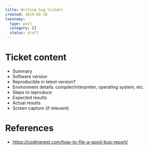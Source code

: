 ```yaml
---
title: Writing bug tickets
created: 2019-05-26
taxonomy:
  type: post
  category: []
  status: draft
---
```


# Ticket content
* Summary
* Software version
* Reproducible in latest version?
* Environment details: compiler/interpreter, operating system, etc.
* Steps to reproduce
* Expected results
* Actual results
* Screen capture (if relevant)

# References
* https://codingnest.com/how-to-file-a-good-bug-report/

